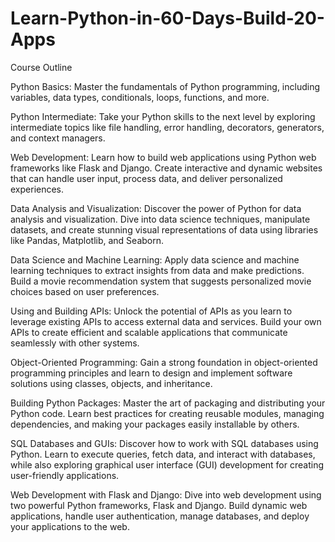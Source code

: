 # Learn-Python-in-60-Days-Build-20-Apps

Course Outline

Python Basics: Master the fundamentals of Python programming, including variables, data types, conditionals, loops, functions, and more.

Python Intermediate: Take your Python skills to the next level by exploring intermediate topics like file handling, error handling, decorators, generators, and context managers.

Web Development: Learn how to build web applications using Python web frameworks like Flask and Django. Create interactive and dynamic websites that can handle user input, process data, and deliver personalized experiences.

Data Analysis and Visualization: Discover the power of Python for data analysis and visualization. Dive into data science techniques, manipulate datasets, and create stunning visual representations of data using libraries like Pandas, Matplotlib, and Seaborn.

Data Science and Machine Learning: Apply data science and machine learning techniques to extract insights from data and make predictions. Build a movie recommendation system that suggests personalized movie choices based on user preferences.

Using and Building APIs: Unlock the potential of APIs as you learn to leverage existing APIs to access external data and services. Build your own APIs to create efficient and scalable applications that communicate seamlessly with other systems.

Object-Oriented Programming: Gain a strong foundation in object-oriented programming principles and learn to design and implement software solutions using classes, objects, and inheritance.

Building Python Packages: Master the art of packaging and distributing your Python code. Learn best practices for creating reusable modules, managing dependencies, and making your packages easily installable by others.

SQL Databases and GUIs: Discover how to work with SQL databases using Python. Learn to execute queries, fetch data, and interact with databases, while also exploring graphical user interface (GUI) development for creating user-friendly applications.

Web Development with Flask and Django: Dive into web development using two powerful Python frameworks, Flask and Django. Build dynamic web applications, handle user authentication, manage databases, and deploy your applications to the web.
